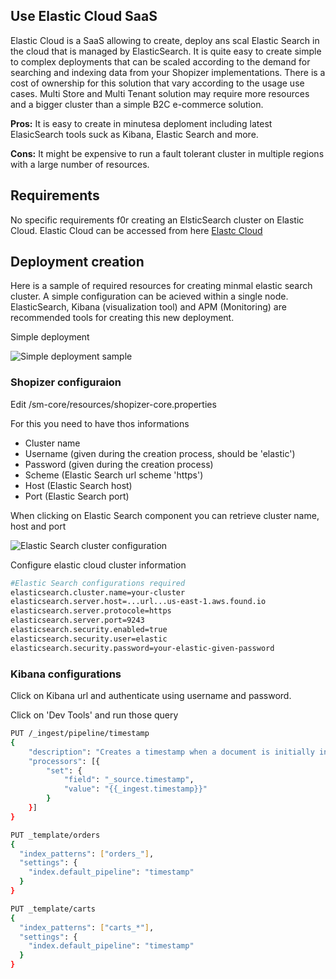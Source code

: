 
## Use Elastic Cloud SaaS

Elastic Cloud is a SaaS allowing to create, deploy ans scal Elastic Search in the cloud that is managed by ElasticSearch. It is quite easy to create simple to complex deployments that can be scaled according to the demand for searching and indexing data from your Shopizer implementations. There is a cost of ownership for this solution that vary according to the usage use cases. Multi Store and Multi Tenant solution may require more resources and a bigger cluster than a simple B2C e-commerce solution.

**Pros:** It is easy to create in minutesa deploment including latest ElasicSearch tools suck as Kibana, Elastic Search and more.

**Cons:** It might be expensive to run a fault tolerant cluster in multiple regions with a large number of resources.

## Requirements

No specific requirements f0r creating an ElsticSearch cluster on Elastic Cloud. Elastic Cloud can be accessed from here [Elastc Cloud](https://www.elastic.co/ )

## Deployment creation

Here is a sample of required resources for creating minmal elastic search cluster. A simple configuration can be acieved within a single node. ElasticSearch, Kibana (visualization tool) and APM (Monitoring) are recommended tools for creating this new deployment. 

Simple deployment

![Simple deployment sample](/documentation/static/img/documentation/elastic-config.png "Elastc Cloud simple deployment")


### Shopizer configuraion

Edit <shopizer>/sm-core/resources/shopizer-core.properties

For this you need to have thos informations

- Cluster name
- Username (given during the creation process, should be 'elastic')
- Password (given during the creation process)
- Scheme (Elastic Search url scheme 'https')
- Host (Elastic Search host)
- Port (Elastic Search port)

When clicking on Elastic Search component you can retrieve cluster name, host and port

![Elastic Search cluster configuration](/documentation/static/img/documentation/elastic-host-config.png "Elastic Search cluster configuration")


Configure elastic cloud cluster information

```sh
#Elastic Search configurations required
elasticsearch.cluster.name=your-cluster
elasticsearch.server.host=...url...us-east-1.aws.found.io
elasticsearch.server.protocole=https
elasticsearch.server.port=9243
elasticsearch.security.enabled=true
elasticsearch.security.user=elastic
elasticsearch.security.password=your-elastic-given-password
```


### Kibana configurations

Click on Kibana url and authenticate using username and password.

Click on 'Dev Tools' and run those query

```sh
PUT /_ingest/pipeline/timestamp
{
	"description": "Creates a timestamp when a document is initially indexed",
	"processors": [{
		"set": {
			"field": "_source.timestamp",
			"value": "{{_ingest.timestamp}}"
		}
	}]
}

PUT _template/orders
{
  "index_patterns": ["orders_"],
  "settings": {
    "index.default_pipeline": "timestamp"
  }
}

PUT _template/carts
{
  "index_patterns": ["carts_*"],
  "settings": {
    "index.default_pipeline": "timestamp"
  }
}
```